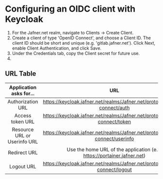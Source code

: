 # Configuring an OIDC client with Keycloak
1. For the Jafner.net realm, navigate to Clients -> Create Client.
2. Create a client of type 'OpenID Connect', and choose a Client ID. The client ID should be short and unique (e.g. 'gitlab.jafner.net'). Click Next, enable Client Authentication, and click Save.
3. Under the Credentials tab, copy the Client secret for future use.
4. 

## URL Table
| Application asks for... | URL |
|:-----------------------:|:---:|
| Authorization URL | https://keycloak.jafner.net/realms/Jafner.net/protocol/openid-connect/auth |
| Access token URL | https://keycloak.jafner.net/realms/Jafner.net/protocol/openid-connect/token |
| Resource URL or Userinfo URL | https://keycloak.jafner.net/realms/Jafner.net/protocol/openid-connect/userinfo |
| Redirect URL | Use the home URL of the application (e.g. https://portainer.jafner.net)
| Logout URL | https://keycloak.jafner.net/realms/Jafner.net/protocol/openid-connect/logout